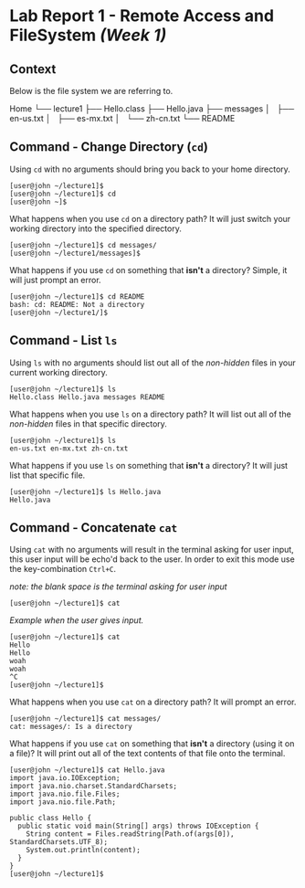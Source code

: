 # Lab Report 1 - **Remote Access and FileSystem** *(Week 1)* 
## Context
Below is the file system we are referring to.

Home
└── lecture1
    ├── Hello.class
    ├── Hello.java
    ├── messages
    │   ├── en-us.txt
    │   ├── es-mx.txt
    │   └── zh-cn.txt
    └── README

## Command - **Change Directory** (```cd```)
Using ```cd``` with no arguments should bring you back to your home directory.
```
[user@john ~/lecture1]$
[user@john ~/lecture1]$ cd
[user@john ~]$
```

What happens when you use ```cd``` on a directory path? It will just switch your working directory into the specified directory.
```
[user@john ~/lecture1]$ cd messages/
[user@john ~/lecture1/messages]$
```
What happens if you use ```cd``` on something that **isn't** a directory? Simple, it will just prompt an error.
```
[user@john ~/lecture1]$ cd README
bash: cd: README: Not a directory
[user@john ~/lecture1/]$
```

## Command - List ```ls```
Using ```ls``` with no arguments should list out all of the *non-hidden* files in your current working directory.
```
[user@john ~/lecture1]$ ls
Hello.class Hello.java messages README
```

What happens when you use ```ls``` on a directory path? It will list out all of the *non-hidden* files in that specific directory.
```
[user@john ~/lecture1]$ ls
en-us.txt en-mx.txt zh-cn.txt
```

What happens if you use ```ls``` on something that **isn't** a directory? It will just list that specific file.
```
[user@john ~/lecture1]$ ls Hello.java
Hello.java
```


## Command - Concatenate ```cat```
Using ```cat``` with no arguments will result in the terminal asking for user input, this user input will be echo'd back to the user. In order to exit this mode use the key-combination ```Ctrl+C```.

*note: the blank space is the terminal asking for user input*
```
[user@john ~/lecture1]$ cat

```
*Example when the user gives input.*
```
[user@john ~/lecture1]$ cat
Hello
Hello
woah
woah
^C
[user@john ~/lecture1]$
```

What happens when you use ```cat``` on a directory path? It will prompt an error.
```
[user@john ~/lecture1]$ cat messages/
cat: messages/: Is a directory
```

What happens if you use ```cat``` on something that **isn't** a directory (using it on a file)? It will print out all of the text contents of that file onto the terminal.
```
[user@john ~/lecture1]$ cat Hello.java
import java.io.IOException;
import java.nio.charset.StandardCharsets;
import java.nio.file.Files;
import java.nio.file.Path;

public class Hello {
  public static void main(String[] args) throws IOException {
    String content = Files.readString(Path.of(args[0]), StandardCharsets.UTF_8);    
    System.out.println(content);
  }
}
[user@john ~/lecture1]$
```

